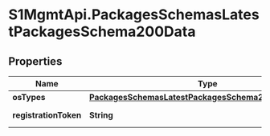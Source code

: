 # S1MgmtApi.PackagesSchemasLatestPackagesSchema200Data

## Properties
Name | Type | Description | Notes
------------ | ------------- | ------------- | -------------
**osTypes** | [**PackagesSchemasLatestPackagesSchema200DataOsTypes**](PackagesSchemasLatestPackagesSchema200DataOsTypes.md) |  | 
**registrationToken** | **String** | Registration token | [optional] 



